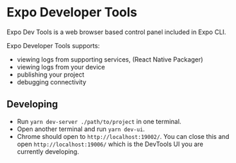# Expo Developer Tools

Expo Dev Tools is a web browser based control panel included in Expo CLI.

Expo Developer Tools supports:

- viewing logs from supporting services, (React Native Packager)
- viewing logs from your device
- publishing your project
- debugging connectivity

## Developing

- Run `yarn dev-server ./path/to/project` in one terminal.
- Open another terminal and run `yarn dev-ui`.
- Chrome should open to `http://localhost:19002/`. You can close this and open `http://localhost:19006/` which is the DevTools UI you are currently developing.
